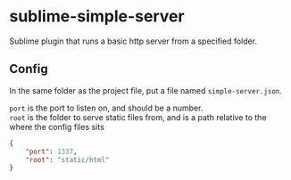 # sublime-simple-server
Sublime plugin that runs a basic http server from a specified folder.

## Config
In the same folder as the project file, put a file named `simple-server.json`.

`port` is the port to listen on, and should be a number.\
`root` is the folder to serve static files from, and is a path relative
to the where the config files sits

```json
{
    "port": 1337,
    "root": "static/html"
}
```
